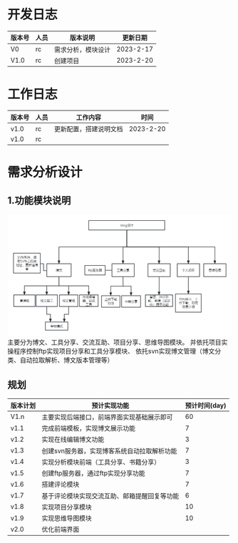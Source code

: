 # 开发日志
版本号 | 人员 | 版本说明 | 更新日期
---|---|---|---
V0      |rc     |需求分析，模块设计      |2023-2-17
V1.0    | rc    |创建项目              |2023-2-20

# 工作日志
版本号 | 人员 | 工作内容 | 时间
---|---|---|---
v1.0|rc|更新配置，搭建说明文档|2023-2-20
v1.0|rc||

# 需求分析设计
## 1.功能模块说明
![图片](static/img/博客功能设计.png)
主要分为博文、工具分享、交流互助、项目分享、思维导图模块。
并依托项目实操程序控制ftp实现项目分享和工具分享模块、
依托svn实现博文管理（博文分类、自动拉取解析、博文版本管理等）

## 规划
版本计划 | 预计实现功能 | 预计时间(day)
---|---|---
V1.n | 主要实现后端接口，前端界面实现基础展示即可 | 60
v1.1 | 完成前端模板，实现博文展示功能 | 7
v1.2 | 实现在线编辑博文功能 | 3
v1.3 | 创建svn服务器，实现博客系统自动拉取解析功能 | 7
v1.4 | 实现分析模块前端（工具分享、书籍分享） | 3
v1.5 | 创建ftp服务器，通过ftp实现分享功能 | 7
v1.6 | 搭建评论模块 | 7
v1.7 | 基于评论模块实现交流互助、邮箱提醒回复等功能 | 6
v1.8 | 实现项目分享模块 | 10
v1.9 | 实现思维导图模块 | 10
v2.0 | 优化前端界面
